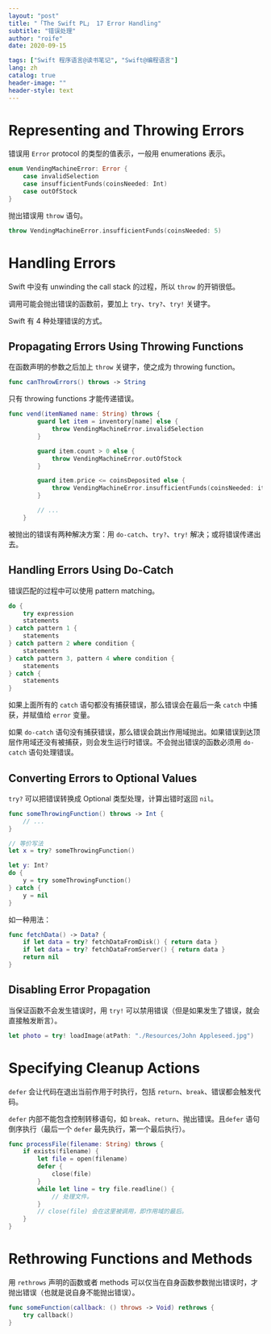 ```yaml
---
layout: "post"
title: "「The Swift PL」 17 Error Handling"
subtitle: "错误处理"
author: "roife"
date: 2020-09-15

tags: ["Swift 程序语言@读书笔记", "Swift@编程语言"]
lang: zh
catalog: true
header-image: ""
header-style: text
---
```


# Representing and Throwing Errors

错误用 `Error` protocol 的类型的值表示，一般用 enumerations 表示。

```swift
enum VendingMachineError: Error {
    case invalidSelection
    case insufficientFunds(coinsNeeded: Int)
    case outOfStock
}
```

抛出错误用 `throw` 语句。

```swift
throw VendingMachineError.insufficientFunds(coinsNeeded: 5)
```

# Handling Errors

Swift 中没有 unwinding the call stack 的过程，所以 `throw` 的开销很低。

调用可能会抛出错误的函数前，要加上 `try`、`try?`、`try!` 关键字。

Swift 有 4 种处理错误的方式。

## Propagating Errors Using Throwing Functions

在函数声明的参数之后加上 `throw` 关键字，使之成为 throwing function。

```swift
func canThrowErrors() throws -> String
```

只有 throwing functions 才能传递错误。

```swift
func vend(itemNamed name: String) throws {
        guard let item = inventory[name] else {
            throw VendingMachineError.invalidSelection
        }

        guard item.count > 0 else {
            throw VendingMachineError.outOfStock
        }

        guard item.price <= coinsDeposited else {
            throw VendingMachineError.insufficientFunds(coinsNeeded: item.price - coinsDeposited)
        }

        // ...
    }
```

被抛出的错误有两种解决方案：用 `do-catch`、`try?`、`try!` 解决；或将错误传递出去。

## Handling Errors Using Do-Catch

错误匹配的过程中可以使用 pattern matching。

```swift
do {
    try expression
    statements
} catch pattern 1 {
    statements
} catch pattern 2 where condition {
    statements
} catch pattern 3, pattern 4 where condition {
    statements
} catch {
    statements
}
```

如果上面所有的 `catch` 语句都没有捕获错误，那么错误会在最后一条 `catch` 中捕获，并赋值给 `error` 变量。

如果 `do-catch` 语句没有捕获错误，那么错误会跳出作用域抛出。如果错误到达顶层作用域还没有被捕获，则会发生运行时错误。不会抛出错误的函数必须用 `do-catch` 语句处理错误。

## Converting Errors to Optional Values

`try?` 可以把错误转换成 Optional 类型处理，计算出错时返回 `nil`。

```swift
func someThrowingFunction() throws -> Int {
    // ...
}

// 等价写法
let x = try? someThrowingFunction()

let y: Int?
do {
    y = try someThrowingFunction()
} catch {
    y = nil
}
```

如一种用法：

```swift
func fetchData() -> Data? {
    if let data = try? fetchDataFromDisk() { return data }
    if let data = try? fetchDataFromServer() { return data }
    return nil
}
```

## Disabling Error Propagation

当保证函数不会发生错误时，用 `try!` 可以禁用错误（但是如果发生了错误，就会直接触发断言）。

```swift
let photo = try! loadImage(atPath: "./Resources/John Appleseed.jpg")
```

# Specifying Cleanup Actions

`defer` 会让代码在退出当前作用于时执行，包括 `return`、`break`、错误都会触发代码。

`defer` 内部不能包含控制转移语句，如 `break`、`return`、抛出错误。且`defer` 语句倒序执行（最后一个 `defer` 最先执行，第一个最后执行）。

```swift
func processFile(filename: String) throws {
    if exists(filename) {
        let file = open(filename)
        defer {
            close(file)
        }
        while let line = try file.readline() {
            // 处理文件。
        }
        // close(file) 会在这里被调用，即作用域的最后。
    }
}
```

# Rethrowing Functions and Methods

用 `rethrows` 声明的函数或者 methods 可以仅当在自身函数参数抛出错误时，才抛出错误（也就是说自身不能抛出错误）。

```swift
func someFunction(callback: () throws -> Void) rethrows {
    try callback()
}
```
